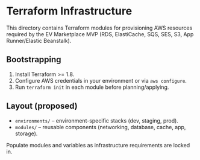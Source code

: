 # Terraform Infrastructure

This directory contains Terraform modules for provisioning AWS resources required by the EV Marketplace MVP (RDS, ElastiCache, SQS, SES, S3, App Runner/Elastic Beanstalk).

## Bootstrapping
1. Install Terraform >= 1.8.
2. Configure AWS credentials in your environment or via `aws configure`.
3. Run `terraform init` in each module before planning/applying.

## Layout (proposed)
- `environments/` – environment-specific stacks (dev, staging, prod).
- `modules/` – reusable components (networking, database, cache, app, storage).

Populate modules and variables as infrastructure requirements are locked in.
